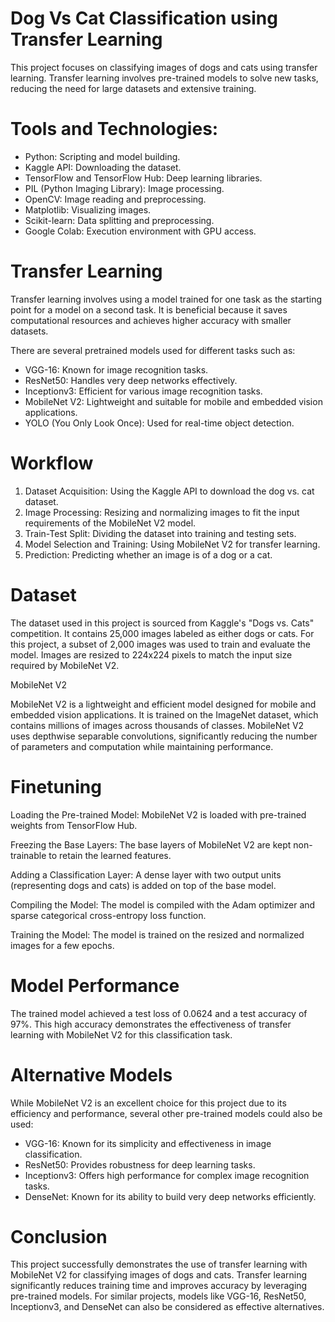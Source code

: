 # Dog Vs Cat Classification using Transfer Learning

This project focuses on classifying images of dogs and cats using transfer learning. Transfer learning involves pre-trained models to solve new tasks, reducing the need for large datasets and extensive training.

# Tools and Technologies:

- Python: Scripting and model building.
- Kaggle API: Downloading the dataset.
- TensorFlow and TensorFlow Hub: Deep learning libraries.
- PIL (Python Imaging Library): Image processing.
- OpenCV: Image reading and preprocessing.
- Matplotlib: Visualizing images.
- Scikit-learn: Data splitting and preprocessing.
- Google Colab: Execution environment with GPU access.

# Transfer Learning

Transfer learning involves using a model trained for one task as the starting point for a model on a second task. It is beneficial because it saves computational resources and achieves higher accuracy with smaller datasets.

There are several pretrained models used for different tasks such as:

- VGG-16: Known for image recognition tasks.
- ResNet50: Handles very deep networks effectively.
- Inceptionv3: Efficient for various image recognition tasks.
- MobileNet V2: Lightweight and suitable for mobile and embedded vision applications.
- YOLO (You Only Look Once): Used for real-time object detection.

# Workflow

1. Dataset Acquisition: Using the Kaggle API to download the dog vs. cat dataset.
2. Image Processing: Resizing and normalizing images to fit the input requirements of the MobileNet V2 model.
3. Train-Test Split: Dividing the dataset into training and testing sets.
4. Model Selection and Training: Using MobileNet V2 for transfer learning.
5. Prediction: Predicting whether an image is of a dog or a cat.

# Dataset

The dataset used in this project is sourced from Kaggle's "Dogs vs. Cats" competition. It contains 25,000 images labeled as either dogs or cats. For this project, a subset of 2,000 images was used to train and evaluate the model. Images are resized to 224x224 pixels to match the input size required by MobileNet V2.

MobileNet V2

MobileNet V2 is a lightweight and efficient model designed for mobile and embedded vision applications. It is trained on the ImageNet dataset, which contains millions of images across thousands of classes. MobileNet V2 uses depthwise separable convolutions, significantly reducing the number of parameters and computation while maintaining performance.

# Finetuning

Loading the Pre-trained Model: MobileNet V2 is loaded with pre-trained weights from TensorFlow Hub.

Freezing the Base Layers: The base layers of MobileNet V2 are kept non-trainable to retain the learned features.

Adding a Classification Layer: A dense layer with two output units (representing dogs and cats) is added on top of the base model.

Compiling the Model: The model is compiled with the Adam optimizer and sparse categorical cross-entropy loss function.

Training the Model: The model is trained on the resized and normalized images for a few epochs.

# Model Performance

The trained model achieved a test loss of 0.0624 and a test accuracy of 97%. This high accuracy demonstrates the effectiveness of transfer learning with MobileNet V2 for this classification task.

# Alternative Models

While MobileNet V2 is an excellent choice for this project due to its efficiency and performance, several other pre-trained models could also be used:

- VGG-16: Known for its simplicity and effectiveness in image classification.
- ResNet50: Provides robustness for deep learning tasks.
- Inceptionv3: Offers high performance for complex image recognition tasks.
- DenseNet: Known for its ability to build very deep networks efficiently.

# Conclusion

This project successfully demonstrates the use of transfer learning with MobileNet V2 for classifying images of dogs and cats. Transfer learning significantly reduces training time and improves accuracy by leveraging pre-trained models. For similar projects, models like VGG-16, ResNet50, Inceptionv3, and DenseNet can also be considered as effective alternatives.
